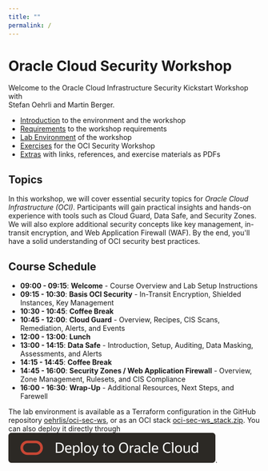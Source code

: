 ```yaml
---
title: ""
permalink: /
---
```


<!-- markdownlint-disable MD013 -->
<!-- markdownlint-disable MD025 -->
<!-- markdownlint-disable MD033 -->

# Oracle Cloud Security Workshop

Welcome to the Oracle Cloud Infrastructure Security Kickstart Workshop with  
Stefan Oehrli and Martin Berger.

- [Introduction](./doc/into) to the environment and the workshop
- [Requirements](./doc/requirements) to the workshop requirements
- [Lab Environment](./doc/lab) of the workshop
- [Exercises](./lab) for the OCI Security Workshop
- [Extras](./others) with links, references, and exercise materials as PDFs

## Topics

In this workshop, we will cover essential security topics for
*Oracle Cloud Infrastructure (OCI)*. Participants will gain practical insights
and hands-on experience with tools such as Cloud Guard, Data Safe, and Security
Zones. We will also explore additional security concepts like key management,
in-transit encryption, and Web Application Firewall (WAF). By the end, you'll
have a solid understanding of OCI security best practices.

## Course Schedule

- **09:00 - 09:15**: **Welcome** - Course Overview and Lab Setup Instructions
- **09:15 - 10:30**: **Basis OCI Security** - In-Transit Encryption, Shielded Instances, Key Management
- **10:30 - 10:45**: **Coffee Break**
- **10:45 - 12:00**: **Cloud Guard** - Overview, Recipes, CIS Scans, Remediation, Alerts, and Events
- **12:00 - 13:00**: **Lunch**
- **13:00 - 14:15**: **Data Safe** - Introduction, Setup, Auditing, Data Masking, Assessments, and Alerts
- **14:15 - 14:45**: **Coffee Break**
- **14:45 - 16:00**: **Security Zones / Web Application Firewall** - Overview, Zone Management, Rulesets, and CIS Compliance
- **16:00 - 16:30**: **Wrap-Up** - Additional Resources, Next Steps, and Farewell

The lab environment is available as a Terraform configuration in the GitHub repository [oehrlis/oci-sec-ws](https://github.com/oehrlis/oci-sec-ws/tree/main/oci), or as an OCI stack [oci-sec-ws_stack.zip](https://github.com/oehrlis/oci-sec-ws/releases/download/v0.10.5/oci-sec-ws_stack.zip). You can also deploy it directly through [![Deploy to OCI](./images/deploy-to-oracle-cloud.svg)](https://cloud.oracle.com/resourcemanager/stacks/create?zipUrl=https://github.com/oehrlis/oci-sec-ws/releases/download/v0.10.5/oci-sec-ws_stack.zip).
